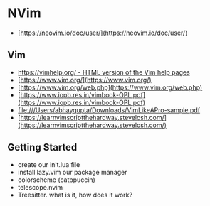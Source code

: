 # NVim

- [https://neovim.io/doc/user/](https://neovim.io/doc/user/)

## Vim

- [https://vimhelp.org/ - HTML version of the Vim help pages](https://vimhelp.org/)
- [https://www.vim.org/](https://www.vim.org/)
- [https://www.vim.org/web.php](https://www.vim.org/web.php)
- [https://www.iopb.res.in/vimbook-OPL.pdf](https://www.iopb.res.in/vimbook-OPL.pdf)
- [file:///Users/abhaygupta/Downloads/VimLikeAPro-sample.pdf](file:///Users/abhaygupta/Downloads/VimLikeAPro-sample.pdf)
- [https://learnvimscriptthehardway.stevelosh.com/](https://learnvimscriptthehardway.stevelosh.com/)

## Getting Started

- create our init.lua file
- install lazy.vim our package manager 
- colorscheme (catppuccin) 
- telescope.nvim 
- Treesitter. what is it, how does it work?

